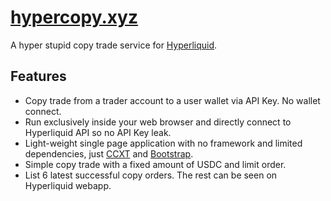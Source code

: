 # [hypercopy.xyz](https://hypercopy.xyz)

A hyper stupid copy trade service for [Hyperliquid](https://app.hyperliquid.xyz).

## Features

- Copy trade from a trader account to a user wallet via API Key. No wallet connect.
- Run exclusively inside your web browser and directly connect to Hyperliquid API so no API Key leak.
- Light-weight single page application with no framework and limited dependencies, just [CCXT](https://github.com/ccxt/ccxt) and [Bootstrap](https://github.com/twbs/bootstrap).
- Simple copy trade with a fixed amount of USDC and limit order.
- List 6 latest successful copy orders. The rest can be seen on Hyperliquid webapp.